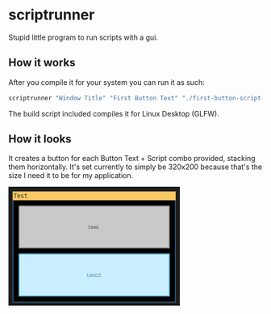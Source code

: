 # scriptrunner
Stupid little program to run scripts with a gui.

## How it works
After you compile it for your system you can run it as such:
 ```bash
scriptrunner "Window Title" "First Button Text" "./first-button-script-to-run.sh" "Second Button Text" "./second-button-script-to-run.sh"
 ```
 
 The build script included compiles it for Linux Desktop (GLFW). 
 
 ## How it looks
 It creates a button for each Button Text + Script combo provided, stacking them horizontally.  It's set currently to simply be 320x200 because that's the size I need it to be for my application.

![screenshot](https://raw.githubusercontent.com/michaelfiber/scriptrunner/main/files/scriptrunner.png)
